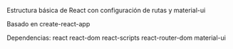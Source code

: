 Estructura básica de React con configuración de rutas y material-ui

Basado en create-react-app

Dependencias:
react
react-dom
react-scripts
react-router-dom
material-ui
